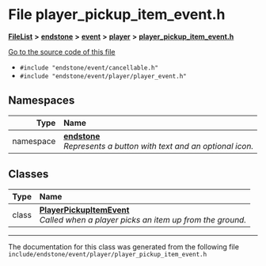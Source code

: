 

# File player\_pickup\_item\_event.h



[**FileList**](files.md) **>** [**endstone**](dir_6cf277b678674f97c7a2b6b3b2447b33.md) **>** [**event**](dir_f1d783c0ad83ee143d16e768ebca51c8.md) **>** [**player**](dir_7c05c37b25e9c9eccd9c63c2d313ba28.md) **>** [**player\_pickup\_item\_event.h**](player__pickup__item__event_8h.md)

[Go to the source code of this file](player__pickup__item__event_8h_source.md)



* `#include "endstone/event/cancellable.h"`
* `#include "endstone/event/player/player_event.h"`













## Namespaces

| Type | Name |
| ---: | :--- |
| namespace | [**endstone**](namespaceendstone.md) <br>_Represents a button with text and an optional icon._  |


## Classes

| Type | Name |
| ---: | :--- |
| class | [**PlayerPickupItemEvent**](classendstone_1_1PlayerPickupItemEvent.md) <br>_Called when a player picks an item up from the ground._  |



















































------------------------------
The documentation for this class was generated from the following file `include/endstone/event/player/player_pickup_item_event.h`

